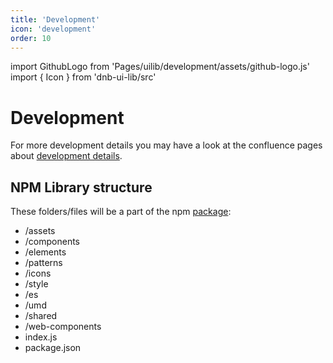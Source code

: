 ```yaml
---
title: 'Development'
icon: 'development'
order: 10
---
```


import GithubLogo from 'Pages/uilib/development/assets/github-logo.js'
import { Icon } from 'dnb-ui-lib/src'

# Development

For more development details you may have a look at the confluence pages about [development details](confluence.tech.dnb.no/display/EDS/).

## NPM Library structure

These folders/files will be a part of the npm [package](https://unpkg.com/dnb-ui-lib@latest/):

- /assets
- /components
- /elements
- /patterns
- /icons
- /style
- /es
- /umd
- /shared
- /web-components
- index.js
- package.json
